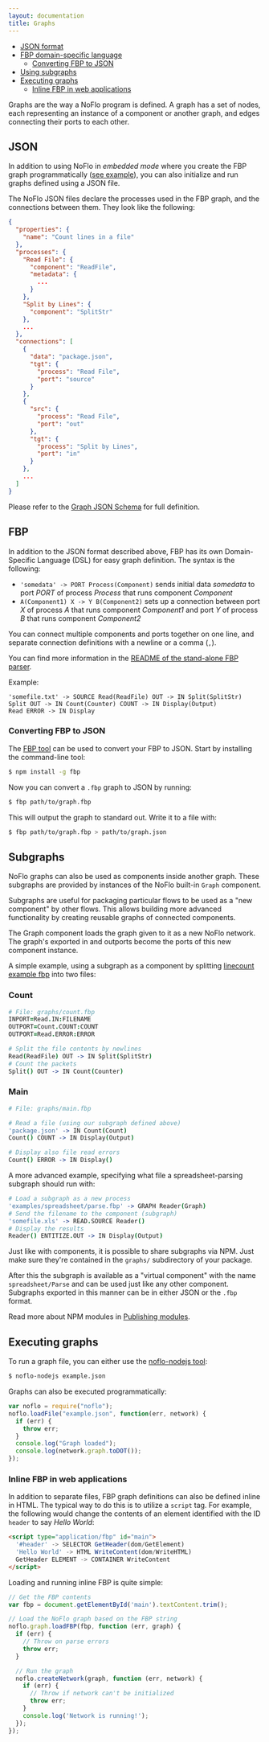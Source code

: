```yaml
---
layout: documentation
title: Graphs
---
```

- [JSON format](#json)
- [FBP domain-specific language](#fbp)
  - [Converting FBP to JSON](#converting-fbp-to-json)
- [Using subgraphs](#subgraphs)
- [Executing graphs](#executing-graphs)
  - [Inline FBP in web applications](#inline-fbp-in-web-applications)

Graphs are the way a NoFlo program is defined. A graph has a set of nodes, each representing an instance of a component or another graph, and edges connecting their ports to each other.

## JSON

In addition to using NoFlo in _embedded mode_ where you create the FBP graph programmatically ([see example](https://raw.github.com/noflo/noflo/master/examples/linecount/count.coffee)), you can also initialize and run graphs defined using a JSON file.

The NoFlo JSON files declare the processes used in the FBP graph, and the connections between them. They look like the following:

```json
{
  "properties": {
    "name": "Count lines in a file"
  },
  "processes": {
    "Read File": {
      "component": "ReadFile",
      "metadata": {
        ...
      }
    },
    "Split by Lines": {
      "component": "SplitStr"
    },
    ...
  },
  "connections": [
    {
      "data": "package.json",
      "tgt": {
        "process": "Read File",
        "port": "source"
      }
    },
    {
      "src": {
        "process": "Read File",
        "port": "out"
      },
      "tgt": {
        "process": "Split by Lines",
        "port": "in"
      }
    },
    ...
  ]
}
```

Please refer to the [Graph JSON Schema](https://github.com/flowbased/fbp/blob/master/schema/graph.json) for full definition.

## FBP

In addition to the JSON format described above, FBP has its own Domain-Specific Language (DSL) for easy graph definition. The syntax is the following:

* `'somedata' -> PORT Process(Component)` sends initial data _somedata_ to port _PORT_ of process _Process_ that runs component _Component_
* `A(Component1) X -> Y B(Component2)` sets up a connection between port _X_ of process _A_ that runs component _Component1_ and port _Y_ of process _B_ that runs component _Component2_

You can connect multiple components and ports together on one line, and separate connection definitions with a newline or a comma (`,`).

You can find more information in the [README of the stand-alone FBP parser](https://github.com/noflo/fbp#readme).

Example:

```fbp
'somefile.txt' -> SOURCE Read(ReadFile) OUT -> IN Split(SplitStr)
Split OUT -> IN Count(Counter) COUNT -> IN Display(Output)
Read ERROR -> IN Display
```

### Converting FBP to JSON

The [FBP tool](https://github.com/flowbased/fbp) can be used to convert your FBP to JSON. Start by installing the command-line tool:

```bash
$ npm install -g fbp
```

Now you can convert a `.fbp` graph to JSON by running:

```bash
$ fbp path/to/graph.fbp
```

This will output the graph to standard out. Write it to a file with:

```bash
$ fbp path/to/graph.fbp > path/to/graph.json
```

## Subgraphs

NoFlo graphs can also be used as components inside another graph. These subgraphs are provided by instances of the NoFlo built-in `Graph` component.

Subgraphs are useful for packaging particular flows to be used as a "new component" by other flows. This allows building more advanced functionality by creating reusable graphs of connected components.

The Graph component loads the graph given to it as a new NoFlo network. The graph's exported in and outports become the ports of this new component instance.

A simple example, using a subgraph as a component by splitting [linecount example fbp](https://github.com/noflo/noflo/blob/master/examples/linecount/count.fbp) into two files:

### Count
```coffeescript
# File: graphs/count.fbp
INPORT=Read.IN:FILENAME
OUTPORT=Count.COUNT:COUNT
OUTPORT=Read.ERROR:ERROR

# Split the file contents by newlines
Read(ReadFile) OUT -> IN Split(SplitStr)
# Count the packets
Split() OUT -> IN Count(Counter)
```

### Main
```coffeescript
# File: graphs/main.fbp

# Read a file (using our subgraph defined above)
'package.json' -> IN Count(Count)
Count() COUNT -> IN Display(Output)

# Display also file read errors
Count() ERROR -> IN Display()
```

A more advanced example, specifying what file a spreadsheet-parsing subgraph should run with:

```coffeescript
# Load a subgraph as a new process
'examples/spreadsheet/parse.fbp' -> GRAPH Reader(Graph)
# Send the filename to the component (subgraph)
'somefile.xls' -> READ.SOURCE Reader()
# Display the results
Reader() ENTITIZE.OUT -> IN Display(Output)
```

Just like with components, it is possible to share subgraphs via NPM. Just make sure they're contained in the `graphs/` subdirectory of your package.

After this the subgraph is available as a "virtual component" with the name `spreadsheet/Parse` and can be used just like any other component. Subgraphs exported in this manner can be in either JSON or the `.fbp` format.

Read more about NPM modules in [Publishing modules](../publishing/).

## Executing graphs

To run a graph file, you can either use the [noflo-nodejs tool](https://github.com/noflo/noflo-nodejs):

```bash
$ noflo-nodejs example.json
```

Graphs can also be executed programmatically:

```javascript
var noflo = require("noflo");
noflo.loadFile("example.json", function(err, network) {
  if (err) {
    throw err;
  }
  console.log("Graph loaded");
  console.log(network.graph.toDOT());
});
```

### Inline FBP in web applications

In addition to separate files, FBP graph definitions can also be defined inline in HTML. The typical way to do this is to utilize a `script` tag. For example, the following would change the contents of an element identified with the ID `header` to say *Hello World*:

```html
<script type="application/fbp" id="main">
  '#header' -> SELECTOR GetHeader(dom/GetElement)
  'Hello World' -> HTML WriteContent(dom/WriteHTML)
  GetHeader ELEMENT -> CONTAINER WriteContent
</script>
```

Loading and running inline FBP is quite simple:

```javascript
// Get the FBP contents
var fbp = document.getElementById('main').textContent.trim();

// Load the NoFlo graph based on the FBP string
noflo.graph.loadFBP(fbp, function (err, graph) {
  if (err) {
    // Throw on parse errors
    throw err;
  }

  // Run the graph
  noflo.createNetwork(graph, function (err, network) {
    if (err) {
      // Throw if network can't be initialized
      throw err;
    }
    console.log('Network is running!');
  });
});
```
